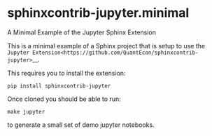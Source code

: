 # sphinxcontrib-jupyter.minimal

A Minimal Example of the Jupyter Sphinx Extension

This is a minimal example of a Sphinx project that is setup
to use the `Jupyter Extension<https://github.com/QuantEcon/sphinxcontrib-jupyter>`__.

This requires you to install the extension:

    pip install sphinxcontrib-jupyter

Once cloned you should be able to run:

    make jupyter

to generate a small set of demo jupyter notebooks.